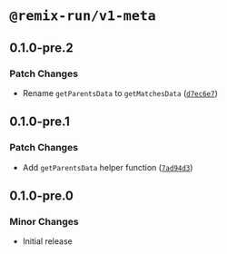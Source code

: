 # `@remix-run/v1-meta`

## 0.1.0-pre.2

### Patch Changes

- Rename `getParentsData` to `getMatchesData` ([`d7ec6e7`](https://github.com/remix-run/v1-compat-utils/commit/d7ec6e78c7f4fa9dc1bf438eeb83eb6c0ef31263))

## 0.1.0-pre.1

### Patch Changes

- Add `getParentsData` helper function ([`7ad94d3`](https://github.com/remix-run/v1-compat-utils/commit/7ad94d3d078fb694650ae886e11c0a50a9ada70b))

## 0.1.0-pre.0

### Minor Changes

- Initial release
